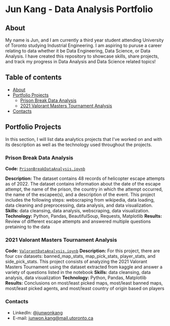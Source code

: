 # Jun Kang - Data Analysis Portfolio

## About 

My name is Jun, and I am currently a third year student attending University of Toronto studying Industrial Engineering. I am aspiring to puruse a career relating to data whether it be Data Engineering, Data Science, or Data Analysis. I have created this repository to showcase skills, share projects, and track my progress in Data Analysis and Data Science related topics!

## Table of contents
- [About](#about)
- [Portfolio Projects](#portfolio-projects)
	+ [Prison Break Data Analysis](#Prison-Break-Data-Analysis)
	+ [2021 Valorant Masters Tournament Analysis](#ValorantDataAnalysis)
- [Contacts](#contacts)

## Portfolio Projects
In this section, I will list data analytics projects that I've worked on and with its description as well as the technology used throughout the projects.

### Prison Break Data Analysis
**Code:** [`PrisonBreakDataAnalysis.ipynb`](https://github.com/kangj12/Prison-Break-Data-Analysis/blob/main/PrisonBreakDataAnalysis.ipynb)

**Description:** The dataset contains 48 records of helicopter escape attempts as of 2022. The dataset contains information about the date of the escape attempt, the name of the prison, the country in which the attempt occurred, the name of the escapee(s), and a description of the event. This project includes the following steps: webscraping from wikipedia, data loading, data cleaning and preprocessing, data analysis, and data visualization.
**Skills:** data cleansing, data analysis, webscraping, data visualization.
**Technology:** Python, Pandas, BeautifulSoup, Requests, Matplotlib
**Results:** Review of different escape attempts and answered multiple questions pretaining to the data

### 2021 Valorant Masters Tournament Analysis
**Code:** [`ValorantDataAnalysis.ipynb`](https://github.com/kangj12/ValorantDataAnalysis/blob/main/ValorantDataAnalysis.ipynb)
**Description:** For this project, there are four csv datasets: banned_map_stats, map_pick_stats, player_stats, and side_pick_stats. This project consists of analyzing the 2021 Valorant Masters Tournament using the dataset extracted from kaggle and answer a variety of questions listed in the notebook
**Skills:** data cleansing, data analysis, data visualization
**Technology:** Python, Pandas, Matplotlib
**Results:** Conclusions on most/least picked maps, most/least banned maps, most/least picked agents, and most/least country of origin based on players

### Contacts
- LinkedIn: [@junwonkang](https://www.linkedin.com/in/junwonkang/)
- E-mail: junwon.kang@mail.utoronto.ca
